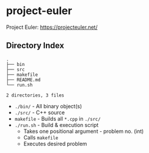 # project-euler
Project Euler: https://projecteuler.net/

## Directory Index

```
.
├── bin
├── src
├── makefile
├── README.md
└── run.sh

2 directories, 3 files
```
- `./bin/` - All binary object(s)
- `./src/` - C++ source
- `makefile` - Builds all `*.cpp` in `./src/` 
- `./run.sh` - Build & execution script
  - Takes one positional argument - problem no. (int)
  - Calls `makefile`
  - Executes desired problem